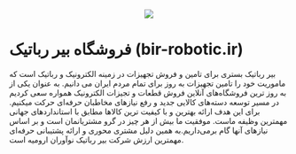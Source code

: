 <h1 align="center">
<img src="https://bir-robotic.ir/wp-content/uploads/2021/12/logo_birrobotic.webp" />
</h1>

#  فروشگاه بیر رباتیک (bir-robotic.ir)
بیر رباتیک بستری برای تامین و فروش تجهیزات در زمینه الکترونیک و رباتیک است که ماموریت خود را تامین تجهیزات به روز برای تمام مردم ایران می دانیم. به عنوان یکی از به روز ترین فروشگاه‌های آنلاین فروش قطعات و تجیزات الکترونیک همواره سعی کردیم در مسیر توسعه دسته‌های کالایی جدید و رفع نیازهای مخاطبان حرفه‌ای حرکت میکنیم. برای این هدف ارائه بهترین و با کیفیت ترین کالاها مطابق با استانداردهای جهانی مهمترین وظیفه ماست. موفقیت ما بیش از هر چیز در گرو مشتریانمان است و بر اساس نیازهای آنها گام برمی‌داریم.به همین دلیل مشتری محوری و ارائه پشتیبانی حرفه‌ای مهمترین ارزش شرکت بیر رباتیک نوآوران ارومیه است.


